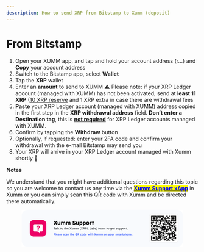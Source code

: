 ```yaml
---
description: How to send XRP from Bitstamp to Xumm (deposit)
---
```


# From Bitstamp

1. Open your XUMM app, and tap and hold your account address (r…) and **Copy** your account address
2. Switch to the Bitstamp app, select **Wallet**
3. Tap the **XRP** wallet
4. Enter an **amount** to send to XUMM ⚠️ Please note: if your XRP Ledger account (managed with XUMM) has not been activated, send at **least 11 XRP** ([10 XRP reserve](https://support.xumm.app/hc/en-us/articles/360018166079) and 1 XRP extra in case there are withdrawal fees
5. **Paste** your XRP Ledger account (managed with XUMM) address copied in the first step in the **XRP withdrawal address** field. **Don’t enter a Destination tag**, this is [**not required**](https://support.xumm.app/hc/en-us/articles/360018135860) for XRP Ledger accounts managed with XUMM.
6. Confirm by tapping the **Withdraw** button
7. Optionally, if requested: enter your 2FA code and confirm your withdrawal with the e-mail Bitstamp may send you
8. Your XRP will arrive in your XRP Ledger account managed with Xumm shortly 🎉

**Notes**

We understand that you might have additional questions regarding this topic so you are welcome to contact us any time via the [<mark style="color:blue;">**Xumm Support xApp**</mark>](https://xumm.app/detect/xapp:xumm.support?ref=helpcenter) in Xumm or you can simply scan this QR code with Xumm and be directed there automatically.

<figure><img src="../../.gitbook/assets/Support banner Xumm.png" alt=""><figcaption></figcaption></figure>
